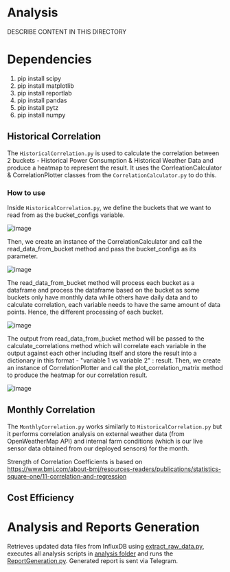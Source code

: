 # Analysis 
DESCRIBE CONTENT IN THIS DIRECTORY

# Dependencies
1. pip install scipy
2. pip install matplotlib
3. pip install reportlab
4. pip install pandas
5. pip install pytz
6. pip install numpy

## Historical Correlation
The ``HistoricalCorrelation.py`` is used to calculate the correlation between 2 buckets - Historical Power Consumption & Historical Weather Data and produce a heatmap to represent the result. It uses the CorrleationCalculator & CorrelationPlotter classes from the ``CorrelationCalculator.py`` to do this.

### **How to use**
Inside ``HistoricalCorrelation.py``, we define the buckets that we want to read from as the bucket_configs variable.

![image](https://github.com/danialhbma/ITP-SE12-Power-Monitoring/assets/92836838/ab7944fd-3f4c-4052-9985-3e43c628eb33)

Then, we create an instance of the CorrelationCalculator and call the read_data_from_bucket method and pass the bucket_configs as its parameter.

![image](https://github.com/danialhbma/ITP-SE12-Power-Monitoring/assets/92836838/f2dbe580-b1d7-449d-859d-0d2f041193b0)

The read_data_from_bucket method will process each bucket as a dataframe and process the dataframe based on the bucket as some buckets only have monthly data while others have daily data and to calculate correlation, each variable needs to have the same amount of data points. Hence, the different processing of each bucket.

![image](https://github.com/danialhbma/ITP-SE12-Power-Monitoring/assets/92836838/66207f72-9899-4f63-b6ad-910564f7ffa1)

The output from read_data_from_bucket method will be passed to the calculate_correlations method which will correlate each variable in the output against each other including itself and store the result into a dictionary in this format -  "variable 1 vs variable 2" : result. Then, we create an instance of CorrelationPlotter and call the plot_correlation_matrix method to produce the heatmap for our correlation result.

![image](https://github.com/danialhbma/ITP-SE12-Power-Monitoring/assets/92836838/122025e1-47bd-483a-8c29-4cd89b738d08)

## Monthly Correlation
The ``MonthlyCorrelation.py`` works similarly to ``HistoricalCorrelation.py`` but it performs correlation analysis on external weather data (from OpenWeatherMap API) and internal farm conditions (which is our live sensor data obtained from our deployed sensors) for the month.

Strength of Correlation Coefficients is based on https://www.bmj.com/about-bmj/resources-readers/publications/statistics-square-one/11-correlation-and-regression

## Cost Efficiency

# Analysis and Reports Generation
Retrieves updated data files from InfluxDB using [extract_raw_data.py](README.md), executes all analysis scripts in [analysis folder](../analysis) and runs the [ReportGeneration.py](../analysis/ReportGeneration.py). Generated report is sent via Telegram. 
